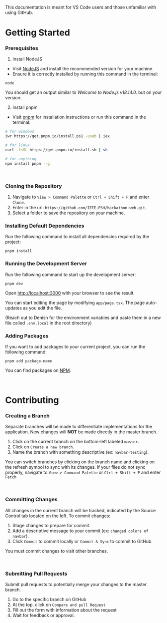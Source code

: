 This documentation is meant for VS Code users and those unfamiliar with using GitHub.
# Getting Started
### Prerequisites
1. Install NodeJS

* Visit [NodeJS](https://nodejs.org/en) and install the recommended version for your machine.
* Ensure it is correctly installed by running this command in the terminal:
```
node
```
You should get an output similar to _Welcome to Node.js v18.14.0._ but on your version.

2. Install pnpm
* Visit [pnpm](https://pnpm.io/installation) for installation instructions or run this command in the terminal:
```sh
# for windows
iwr https://get.pnpm.io/install.ps1 -useb | iex

# for linux
curl -fsSL https://get.pnpm.io/install.sh | sh -

# for anything
npm install pnpm --g
```

<br>

### Cloning the Repository
1. Navigate to `View > Command Palette` or `Ctrl + Shift + P` and enter `Clone`.
2. Enter in the url: `https://github.com/IEEE-PSH/hackathon-web.git`.
3. Select a folder to save the repository on your machine.


### Installing Default Dependencies
Run the following command to install all dependencies required by the project:
```
pnpm install
```
### Running the Development Server
Run the following command to start up the development server:
```
pnpm dev
```
Open [http://localhost:3000](http://localhost:3000) with your browser to see the result.

You can start editing the page by modifying `app/page.tsx`. The page auto-updates as you edit the file.
   
(Reach out to Denish for the environment variables and paste them in a new file called `.env.local` in the root directory)

### Adding Packages
If you want to add packages to your current project, you can run the following command:
```
pnpm add package-name
```
You can find packages on [NPM](https://www.npmjs.com).

<br>

# Contributing

### Creating a Branch

Separate branches will be made to differentiate implementations for the application. New changes will **NOT** be made directly in the master branch.

1. Click on the current branch on the bottom-left labeled `master`.
2. Click on `Create a new branch`.
3. Name the branch with something descriptive (ex: `navbar-testing`).
   
You can switch branches by clicking on the branch name and clicking on the refresh symbol to sync with its changes. If your files do not sync properly, navigate to `View > Command Palette` or `Ctrl + Shift + P` and enter `Fetch`

<br>

### Committing Changes

All changes in the current branch will be tracked, indicated by the Source Control tab located on the left. To commit changes:

1. Stage changes to prepare for commit.
2. Add a descriptive message to your commit (ex: `changed colors of navbar`).
3. Click `Commit` to commit locally or `Commit & Sync` to commit to GitHub.

You must commit changes to visit other branches.

<br>

### Submitting Pull Requests
Submit pull requests to potentially merge your changes to the master branch.
1. Go to the specific branch on GitHub
2. At the top, click on `Compare and pull Request`
3. Fill out the form with information about the request
4. Wait for feedback or approval.
